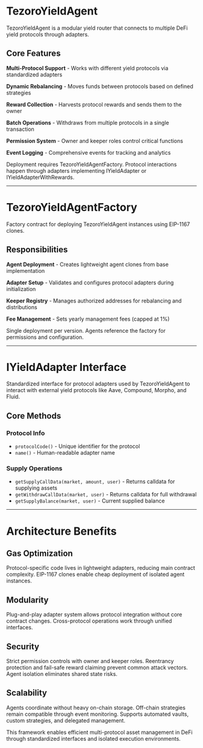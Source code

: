 # TezoroYieldAgent

TezoroYieldAgent is a modular yield router that connects to multiple DeFi yield protocols through adapters.

## Core Features

**Multi-Protocol Support** - Works with different yield protocols via standardized adapters

**Dynamic Rebalancing** - Moves funds between protocols based on defined strategies

**Reward Collection** - Harvests protocol rewards and sends them to the owner

**Batch Operations** - Withdraws from multiple protocols in a single transaction

**Permission System** - Owner and keeper roles control critical functions

**Event Logging** - Comprehensive events for tracking and analytics

Deployment requires TezoroYieldAgentFactory. Protocol interactions happen through adapters implementing IYieldAdapter or IYieldAdapterWithRewards.

---

# TezoroYieldAgentFactory

Factory contract for deploying TezoroYieldAgent instances using EIP-1167 clones.

## Responsibilities

**Agent Deployment** - Creates lightweight agent clones from base implementation

**Adapter Setup** - Validates and configures protocol adapters during initialization

**Keeper Registry** - Manages authorized addresses for rebalancing and distributions

**Fee Management** - Sets yearly management fees (capped at 1%)

Single deployment per version. Agents reference the factory for permissions and configuration.

---

# IYieldAdapter Interface

Standardized interface for protocol adapters used by TezoroYieldAgent to interact with external yield protocols like Aave, Compound, Morpho, and Fluid.

## Core Methods

### Protocol Info
- `protocolCode()` - Unique identifier for the protocol
- `name()` - Human-readable adapter name

### Supply Operations
- `getSupplyCallData(market, amount, user)` - Returns calldata for supplying assets
- `getWithdrawCallData(market, user)` - Returns calldata for full withdrawal
- `getSupplyBalance(market, user)` - Current supplied balance

---

# Architecture Benefits

## Gas Optimization
Protocol-specific code lives in lightweight adapters, reducing main contract complexity. EIP-1167 clones enable cheap deployment of isolated agent instances.

## Modularity
Plug-and-play adapter system allows protocol integration without core contract changes. Cross-protocol operations work through unified interfaces.

## Security
Strict permission controls with owner and keeper roles. Reentrancy protection and fail-safe reward claiming prevent common attack vectors. Agent isolation eliminates shared state risks.

## Scalability
Agents coordinate without heavy on-chain storage. Off-chain strategies remain compatible through event monitoring. Supports automated vaults, custom strategies, and delegated management.

This framework enables efficient multi-protocol asset management in DeFi through standardized interfaces and isolated execution environments.
